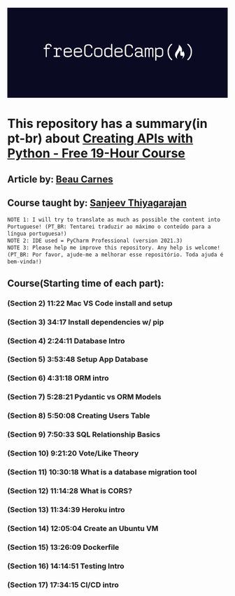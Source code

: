 ![logoFCC](https://github.com/CarlosViniMSouza/Python-BackEnd-Django/blob/main/Images/freecodecamp.png)

# This repository has a summary(in pt-br) about [Creating APIs with Python - Free 19-Hour Course](https://www.freecodecamp.org/news/creating-apis-with-python-free-19-hour-course/)

## Article by: [Beau Carnes](https://github.com/beaucarnes)

## Course taught by: [Sanjeev Thiyagarajan](https://github.com/Sanjeev-Thiyagarajan)

```
NOTE 1: I will try to translate as much as possible the content into Portuguese! (PT_BR: Tentarei traduzir ao máximo o conteúdo para a língua portuguesa!)
NOTE 2: IDE used = PyCharm Professional (version 2021.3)
NOTE 3: Please help me improve this repository. Any help is welcome! (PT_BR: Por favor, ajude-me a melhorar esse repositório. Toda ajuda é bem-vinda!)
```

## Course(Starting time of each part):

### (Section 2) 11:22 Mac VS Code install and setup
### (Section 3) 34:17 Install dependencies w/ pip
### (Section 4) 2:24:11 Database Intro
### (Section 5) 3:53:48 Setup App Database
### (Section 6) 4:31:18 ORM intro
### (Section 7) 5:28:21 Pydantic vs ORM Models
### (Section 8) 5:50:08 Creating Users Table
### (Section 9) 7:50:33 SQL Relationship Basics
### (Section 10) 9:21:20 Vote/Like Theory
### (Section 11) 10:30:18 What is a database migration tool
### (Section 12) 11:14:28 What is CORS?
### (Section 13) 11:34:39 Heroku intro
### (Section 14) 12:05:04 Create an Ubuntu VM
### (Section 15) 13:26:09 Dockerfile
### (Section 16) 14:14:51 Testing Intro
### (Section 17) 17:34:15 CI/CD intro

